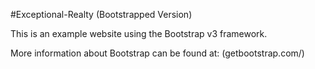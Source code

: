 #Exceptional-Realty (Bootstrapped Version)

This is an example website using the Bootstrap v3 framework.

More information about Bootstrap can be found at: (getbootstrap.com/)
